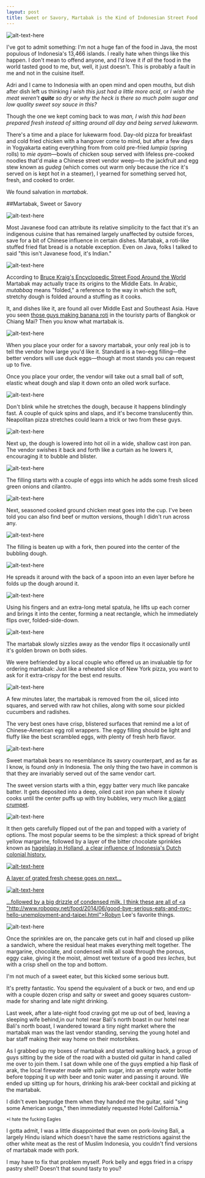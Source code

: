 ```yaml
---
layout: post
title: Sweet or Savory, Martabak is the Kind of Indonesian Street Food
---
```


![alt-text-here](http://kenjilopezalt.github.io/images/Indonesia/Jogja/20140802-Jogja-martabak-egg-pancake-roti-sweet-01.jpg "Martabak")

I've got to admit something: I'm not a huge fan of the food in Java, the most populous of Indonesia's 13,466 islands. I really hate when things like this happen. I don't mean to offend anyone, and I'd love it if <em>all</em> the food in the world tasted good to me, but, well, it just doesn't. This is probably a fault in me and not in the cuisine itself.

Adri and I came to Indonesia with an open mind and open mouths, but dish after dish left us thinking <em>I wish this just had a little more acid</em>, or <em>I wish the meat weren't <strong>quite</strong> so dry</em> or <em>why the heck is there so much palm sugar and low quality sweet soy sauce in this?</em>

Though the one we kept coming back to was <em>man, I wish this had been prepared fresh instead of sitting around all day and being served lukewarm.</em>

There's a time and a place for lukewarm food. Day-old pizza for breakfast and cold fried chicken with a hangover come to mind, but after a few days in Yogyakarta eating everything from from cold pre-fried <em>lumpia</em> (spring rolls) to <em>mie ayam</em>&mdash;bowls of chicken soup served with lifeless pre-cooked noodles that'd make a Chinese street vendor weep&mdash;to the jackfruit and egg stew known as <em>gudeg</em> (which comes out warm only because the rice it's served on is kept hot in a steamer), I yearned for something served hot, fresh, and cooked to order.

We found salvation in <em>martabak</em>.

##Martabak, Sweet or Savory

![alt-text-here](http://kenjilopezalt.github.io/images/Indonesia/Jogja/20140802-Jogja-martabak-egg-pancake-roti-sweet-15.jpg "Martabak")

Most Javanese food can attribute its relative simplicity to the fact that it's an indigenous cuisine that has remained largely unaffected by outside forces, save for a bit of Chinese influence in certain dishes. Martabak, a roti-like stuffed fried flat bread is a notable exception. Even on Java, folks I talked to said "this isn't Javanese food, it's Indian."

![alt-text-here](http://kenjilopezalt.github.io/images/Indonesia/Jogja/20140802-Jogja-martabak-egg-pancake-roti-sweet-02.jpg "Martabak")

According to <a href="http://www.amazon.com/Street-Food-around-World-Encyclopedia/dp/1598849549">Bruce Kraig's Encyclopedic Street Food Around the World</a> Martabak may actually trace its origins to the Middle Eats. In Arabic, <em>mutabbaq</em> means "folded," a reference to the way in which the soft, stretchy dough is folded around a stuffing as it cooks.

It, and dishes like it, are found all over Middle East and Southeast Asia. Have you seen <a href="http://sweets.seriouseats.com/2013/01/best-sweets-we-ate-in-january-slideshow.html">those guys making banana roti</a> in the touristy parts of Bangkok or Chiang Mai? Then you know what martabak is.

![alt-text-here](http://kenjilopezalt.github.io/images/Indonesia/Jogja/20140802-Jogja-martabak-egg-pancake-roti-sweet-03.jpg "Martabak")

When you place your order for a savory martabak, your only real job is to tell the vendor how large you'd like it. Standard is a two-egg filling&mdash;the better vendors will use duck eggs&mdash;though at most stands you can request up to five.

Once you place your order, the vendor will take out a small ball of soft, elastic wheat dough and slap it down onto an oiled work surface.

![alt-text-here](http://kenjilopezalt.github.io/images/Indonesia/Jogja/20140802-Jogja-martabak-egg-pancake-roti-sweet-04.jpg "Martabak")

Don't blink while he stretches the dough, because it happens blindingly fast. A couple of quick spins and slaps, and it's become translucently thin. Neapolitan pizza stretches could learn a trick or two from these guys.

![alt-text-here](http://kenjilopezalt.github.io/images/Indonesia/Jogja/20140802-Jogja-martabak-egg-pancake-roti-sweet-05.jpg "Martabak")

Next up, the dough is lowered into hot oil in a wide, shallow cast iron pan. The vendor swishes it back and forth like a curtain as he lowers it, encouraging it to bubble and blister.

![alt-text-here](http://kenjilopezalt.github.io/images/Indonesia/Jogja/20140802-Jogja-martabak-egg-pancake-roti-sweet-07.jpg "Martabak")

The filling starts with a couple of eggs into which he adds some fresh sliced green onions and cilantro.

![alt-text-here](http://kenjilopezalt.github.io/images/Indonesia/Jogja/20140802-Jogja-martabak-egg-pancake-roti-sweet-08.jpg "Martabak")

Next, seasoned cooked ground chicken meat goes into the cup. I've been told you can also find beef or mutton versions, though I didn't run across any.

![alt-text-here](http://kenjilopezalt.github.io/images/Indonesia/Jogja/20140802-Jogja-martabak-egg-pancake-roti-sweet-10.jpg "Martabak")

The filling is beaten up with a fork, then poured into the center of the bubbling dough.

![alt-text-here](http://kenjilopezalt.github.io/images/Indonesia/Jogja/20140802-Jogja-martabak-egg-pancake-roti-sweet-11.jpg "Martabak")

He spreads it around with the back of a spoon into an even layer before he folds up the dough around it.

![alt-text-here](http://kenjilopezalt.github.io/images/Indonesia/Jogja/20140802-Jogja-martabak-egg-pancake-roti-sweet-12.jpg "Martabak")

Using his fingers and an extra-long metal spatula, he lifts up each corner and brings it into the center, forming a neat rectangle, which he immediately flips over, folded-side-down.

![alt-text-here](http://kenjilopezalt.github.io/images/Indonesia/Jogja/20140802-Jogja-martabak-egg-pancake-roti-sweet-13.jpg "Martabak")

The martabak slowly sizzles away as the vendor flips it occasionally until it's golden brown on both sides.

We were befriended by a local couple who offered us an invaluable tip for ordering martabak: Just like a reheated slice of New York pizza, you want to ask for it extra-crispy for the best end results.

![alt-text-here](http://kenjilopezalt.github.io/images/Indonesia/Jogja/20140802-Jogja-martabak-egg-pancake-roti-sweet-14.jpg "Martabak")

A few minutes later, the martabak is removed from the oil, sliced into squares, and served with raw hot chilies, along with some sour pickled cucumbers and radishes.

The very best ones have crisp, blistered surfaces that remind me a lot of Chinese-American egg roll wrappers. The eggy filling should be light and fluffy like the best scrambled eggs, with plenty of fresh herb flavor.

![alt-text-here](http://kenjilopezalt.github.io/images/Indonesia/Jogja/20140802-Jogja-martabak-egg-pancake-roti-sweet-16.jpg "Martabak")

Sweet martabak bears no resemblance its savory counterpart, and as far as I know, is found <em>only</em> in Indonesia. The only thing the two have in common is that they are invariably served out of the same vendor cart.

The sweet version starts with a thin, eggy batter very much like pancake batter. It gets deposited into a deep, oiled cast iron pan where it slowly cooks until the center puffs up with tiny bubbles, very much like <a href="http://www.seriouseats.com/2012/12/british-bites-crumpets.html">a giant crumpet</a>.

![alt-text-here](http://kenjilopezalt.github.io/images/Indonesia/Jogja/20140802-Jogja-martabak-egg-pancake-roti-sweet-17.jpg "Martabak")

It then gets carefully flipped out of the pan and topped with a variety of options. The most popular seems to be the simplest: a thick spread of bright yellow margarine, followed by a layer of the bitter chocolate sprinkles known as <a href="http://sweets.seriouseats.com/2011/12/eating-sprinkles-the-dutch-way-hagelslag-on-bread.html">hagelslag</em> in Holland, a clear influence of Indonesia's Dutch colonial history.

![alt-text-here](http://kenjilopezalt.github.io/images/Indonesia/Jogja/20140802-Jogja-martabak-egg-pancake-roti-sweet-18.jpg "Martabak")

A layer of grated fresh cheese goes on next...

![alt-text-here](http://kenjilopezalt.github.io/images/Indonesia/Jogja/20140802-Jogja-martabak-egg-pancake-roti-sweet-19.jpg "Martabak")

...followed by a big drizzle of condensed milk. I think these are all of <a "http://www.roboppy.net/food/2014/06/good-bye-serious-eats-and-nyc-hello-unemployment-and-taipei.html">Robyn Lee's</a> favorite things.

![alt-text-here](http://kenjilopezalt.github.io/images/Indonesia/Jogja/20140802-Jogja-martabak-egg-pancake-roti-sweet-20.jpg "Martabak")

Once the sprinkles are on, the pancake gets cut in half and closed up plike a sandwich, where the residual heat makes everything melt together. The margarine, chocolate, and condensed milk all soak through the porous, eggy cake, giving it the moist, almost wet texture of a good <em>tres leches</em>, but with a crisp shell on the top and bottom.

I'm not much of a sweet eater, but this kicked some serious butt.

It's pretty fantastic. You spend the equivalent of a buck or two, and end up with a couple dozen crisp and salty or sweet and gooey squares custom-made for sharing and late night drinking.

Last week, after a late-night food craving got me up out of bed, leaving a sleeping wife behind,in our hotel near Bali's north boast in our hotel near Bali's north boast, I wandered toward a tiny night market where the martabak man was the last vendor standing, serving the young hotel and bar staff making their way home on their motorbikes.

As I grabbed up my boxes of martabak and started walking back, a group of guys sitting by the side of the road with a busted old guitar in hand called me over to join them. I sat down while one of the guys emptied a hip flask of arak, the local firewater made with palm sugar, into an empty water bottle before topping it up with beer and tonic water and passing it around. We ended up sitting up for hours, drinking his arak-beer cocktail and picking at the martabak.

I didn't even begrudge them when they handed me the guitar, said "sing some American songs," then immediately requested Hotel California.*

<small>*I hate the fucking Eagles</small>

I gotta admit, I was a little disappointed that even on pork-loving Bali, a largely Hindu island which doesn't have the same restrictions against the other white meat as the rest of Muslim Indonesia, you couldn't find versions of martabak made with pork.

I may have to fix that problem myself. Pork belly and eggs fried in a crispy pastry shell? Doesn't that sound tasty to you?
